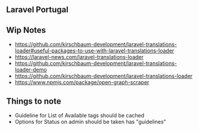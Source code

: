 ## Laravel Portugal


## Wip Notes
- https://github.com/kirschbaum-development/laravel-translations-loader#useful-packages-to-use-with-laravel-translations-loader
- https://laravel-news.com/laravel-translations-loader
- https://github.com/kirschbaum-development/laravel-translations-loader-demo
- https://github.com/kirschbaum-development/laravel-translations-loader
- https://www.npmjs.com/package/open-graph-scraper

## Things to note
- Guideline for List of Available tags should be cached
- Options for Status on admin should be taken has "guidelines"
